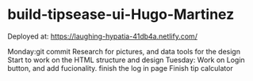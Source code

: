 # build-tipsease-ui-Hugo-Martinez

Deployed at: https://laughing-hypatia-41db4a.netlify.com/

Monday:git commit Research for pictures, and data tools for the design
Start to work on the HTML structure and design
Tuesday: Work on Login button, and add fucionality.
finish the log in page
Finish tip calculator
